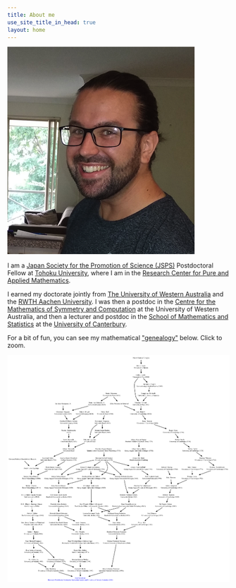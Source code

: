 ```yaml
---
title: About me
use_site_title_in_head: true
layout: home
---
```


<div class="profile-picture-container">
    <img src="/assets/profile.png" class="profile-picture" />
</div>


I am a [Japan Society for the Promotion of Science (JSPS)](https://www.jsps.go.jp/english/) Postdoctoral Fellow at [Tohoku University](https://www.tohoku.ac.jp/en/), where I am in the [Research Center for Pure and Applied Mathematics](https://www.math.is.tohoku.ac.jp/english/research/). 

I earned my doctorate jointly from [The University of Western Australia](http://www.uwa.edu.au/) and the [RWTH Aachen University](http://www.rwth-aachen.de/). I was then a postdoc in the [Centre for the Mathematics of Symmetry and Computation](https://www.cmsc.io/) at the University of Western Australia, and then a lecturer and postdoc in the [School of Mathematics and Statistics](https://www.canterbury.ac.nz/engineering/schools/mathematics-statistics/) at the [University of Canterbury](https://www.canterbury.ac.nz/).

For a bit of fun, you can see my mathematical ["genealogy"](https://www.mathgenealogy.org/id.php?id=272900) below. Click to zoom.

[![Genealogy](/assets/Jesse_Lansdown_Mathematical_Genealogy.png)](/assets/Jesse_Lansdown_Mathematical_Genealogy.png)
